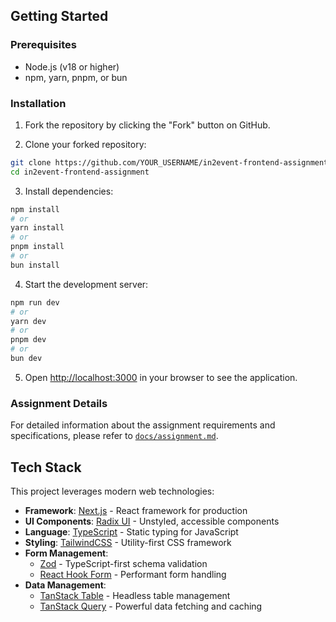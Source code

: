 ## Getting Started

### Prerequisites
- Node.js (v18 or higher)
- npm, yarn, pnpm, or bun

### Installation

1. Fork the repository by clicking the "Fork" button on GitHub.

2. Clone your forked repository:
```bash
git clone https://github.com/YOUR_USERNAME/in2event-frontend-assignment.git
cd in2event-frontend-assignment
```

3. Install dependencies:
```bash
npm install
# or
yarn install
# or
pnpm install
# or
bun install
```

4. Start the development server:
```bash
npm run dev
# or
yarn dev
# or
pnpm dev
# or
bun dev
```

5. Open [http://localhost:3000](http://localhost:3000) in your browser to see the application.

### Assignment Details
For detailed information about the assignment requirements and specifications, please refer to [`docs/assignment.md`](docs/assignment.md).

## Tech Stack

This project leverages modern web technologies:

- **Framework**: [Next.js](https://nextjs.org/) - React framework for production
- **UI Components**: [Radix UI](https://www.radix-ui.com/) - Unstyled, accessible components
- **Language**: [TypeScript](https://www.typescriptlang.org/) - Static typing for JavaScript
- **Styling**: [TailwindCSS](https://tailwindcss.com/) - Utility-first CSS framework
- **Form Management**:
  - [Zod](https://zod.dev/) - TypeScript-first schema validation
  - [React Hook Form](https://react-hook-form.com/) - Performant form handling
- **Data Management**:
  - [TanStack Table](https://tanstack.com/table) - Headless table management
  - [TanStack Query](https://tanstack.com/query) - Powerful data fetching and caching
